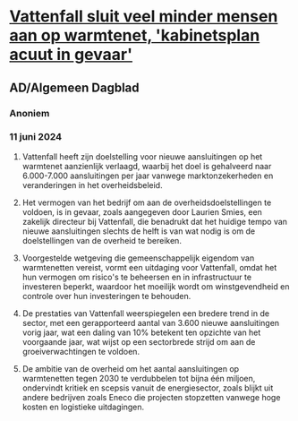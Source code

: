 # [Vattenfall sluit veel minder mensen aan op warmtenet, 'kabinetsplan acuut in gevaar'](https://advance.lexis.com/api/document?collection=news&id=urn:contentItem:6C7B-K3B1-DY0X-916J-00000-00&context=1519360)
## AD/Algemeen Dagblad
### Anoniem
### 11 juni 2024

1. Vattenfall heeft zijn doelstelling voor nieuwe aansluitingen op het warmtenet aanzienlijk verlaagd, waarbij het doel is gehalveerd naar 6.000-7.000 aansluitingen per jaar vanwege marktonzekerheden en veranderingen in het overheidsbeleid.

2. Het vermogen van het bedrijf om aan de overheidsdoelstellingen te voldoen, is in gevaar, zoals aangegeven door Laurien Smies, een zakelijk directeur bij Vattenfall, die benadrukt dat het huidige tempo van nieuwe aansluitingen slechts de helft is van wat nodig is om de doelstellingen van de overheid te bereiken.

3. Voorgestelde wetgeving die gemeenschappelijk eigendom van warmtenetten vereist, vormt een uitdaging voor Vattenfall, omdat het hun vermogen om risico's te beheersen en in infrastructuur te investeren beperkt, waardoor het moeilijk wordt om winstgevendheid en controle over hun investeringen te behouden.

4. De prestaties van Vattenfall weerspiegelen een bredere trend in de sector, met een gerapporteerd aantal van 3.600 nieuwe aansluitingen vorig jaar, wat een daling van 10% betekent ten opzichte van het voorgaande jaar, wat wijst op een sectorbrede strijd om aan de groeiverwachtingen te voldoen.

5. De ambitie van de overheid om het aantal aansluitingen op warmtenetten tegen 2030 te verdubbelen tot bijna één miljoen, ondervindt kritiek en scepsis vanuit de energiesector, zoals blijkt uit andere bedrijven zoals Eneco die projecten stopzetten vanwege hoge kosten en logistieke uitdagingen.
